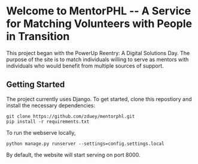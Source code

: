 # Welcome to MentorPHL -- A Service for Matching Volunteers with People in Transition

This project began with the PowerUp Reentry: A Digital Solutions Day. The purpose of the site is
to match individuals willing to serve as mentors with individuals who would benefit from multiple
sources of support.

## Getting Started
The project currently uses Django. To get started, clone this repostiory and install the necessary
dependencies:
```
git clone https://github.com/zduey/mentorphl.git
pip install -r requirements.txt
```

To run the webserve locally,
```
python manage.py runserver --settings=config.settings.local
```

By default, the website will start serving on port 8000.

